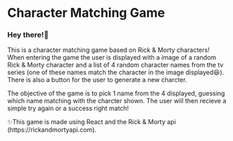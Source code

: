 # Character Matching Game

<h3>Hey there!👋</h3>
<p>
  This is a character matching game based on Rick & Morty characters!
</br>
  When entering the game the user is displayed with a image of a random Rick & Morty character and a list of 4 random character names from the tv series (one of these names match the character in the image displayed😆).
  </br>
  There is also a button for the user to generate a new charcter.
</p>
<p>
  The objective of the game is to pick 1 name from the 4 displayed, guessing which name matching with the charcter shown. The user will then recieve a simple try again or a success right match!
</p>
<p>
  ✨This game is made using React and the Rick & Morty api (https://rickandmortyapi.com).
</p>

